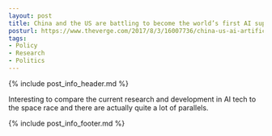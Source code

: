 ```yaml
---
layout: post
title: China and the US are battling to become the world’s first AI superpower
posturl: https://www.theverge.com/2017/8/3/16007736/china-us-ai-artificial-intelligence
tags:
- Policy
- Research
- Politics
---
```


{% include post_info_header.md %}

Interesting to compare the current research and development in AI tech to the space race and there are actually quite a lot of parallels.

{% include post_info_footer.md %}
